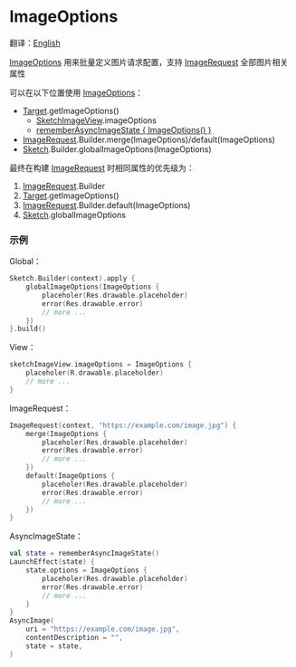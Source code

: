 # ImageOptions

翻译：[English](image_options.md)

[ImageOptions] 用来批量定义图片请求配置，支持 [ImageRequest] 全部图片相关属性

可以在以下位置使用 [ImageOptions]：

* [Target].getImageOptions()
    * [SketchImageView].imageOptions
    * [rememberAsyncImageState { ImageOptions() }][AsyncImageState]
* [ImageRequest].Builder.merge(ImageOptions)/default(ImageOptions)
* [Sketch].Builder.globalImageOptions(ImageOptions)

最终在构建 [ImageRequest] 时相同属性的优先级为：

1. [ImageRequest].Builder
2. [Target].getImageOptions()
3. [ImageRequest].Builder.default(ImageOptions)
4. [Sketch].globalImageOptions

### 示例

Global：

```kotlin
Sketch.Builder(context).apply {
    globalImageOptions(ImageOptions {
        placeholer(Res.drawable.placeholder)
        error(Res.drawable.error)
        // more ...
    })
}.build()
```

View：

```kotlin
sketchImageView.imageOptions = ImageOptions {
    placeholer(R.drawable.placeholder)
    // more ...
}
```

ImageRequest：

```kotlin
ImageRequest(context, "https://example.com/image.jpg") {
    merge(ImageOptions {
        placeholer(Res.drawable.placeholder)
        error(Res.drawable.error)
        // more ...
    })
    default(ImageOptions {
        placeholer(Res.drawable.placeholder)
        error(Res.drawable.error)
        // more ...
    })
}
```

AsyncImageState：

```kotlin
val state = rememberAsyncImageState()
LaunchEffect(state) {
    state.options = ImageOptions {
        placeholer(Res.drawable.placeholder)
        error(Res.drawable.error)
        // more ...
    }
}
AsyncImage(
    uri = "https://example.com/image.jpg",
    contentDescription = "",
    state = state,
)
```

[Sketch]: ../../sketch-core/src/commonMain/kotlin/com/github/panpf/sketch/Sketch.common.kt

[Target]: ../../sketch-core/src/commonMain/kotlin/com/github/panpf/sketch/target/Target.kt

[ImageRequest]: ../../sketch-core/src/commonMain/kotlin/com/github/panpf/sketch/request/ImageRequest.kt

[ImageOptions]: ../../sketch-core/src/commonMain/kotlin/com/github/panpf/sketch/request/ImageOptions.kt

[SketchImageView]: ../../sketch-extensions-view-core/src/main/kotlin/com/github/panpf/sketch/SketchImageView.kt

[AsyncImageState]: ../../sketch-compose-core/src/commonMain/kotlin/com/github/panpf/sketch/AsyncImageState.common.kt